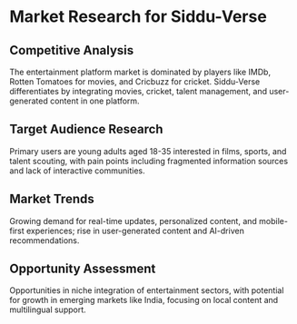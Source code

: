 # Market Research for Siddu-Verse

## Competitive Analysis
The entertainment platform market is dominated by players like IMDb, Rotten Tomatoes for movies, and Cricbuzz for cricket. Siddu-Verse differentiates by integrating movies, cricket, talent management, and user-generated content in one platform.

## Target Audience Research
Primary users are young adults aged 18-35 interested in films, sports, and talent scouting, with pain points including fragmented information sources and lack of interactive communities.

## Market Trends
Growing demand for real-time updates, personalized content, and mobile-first experiences; rise in user-generated content and AI-driven recommendations.

## Opportunity Assessment
Opportunities in niche integration of entertainment sectors, with potential for growth in emerging markets like India, focusing on local content and multilingual support.